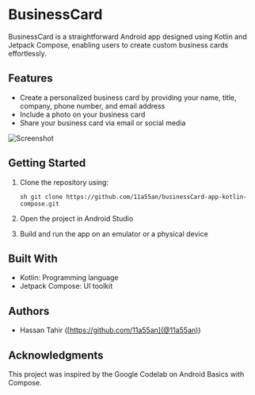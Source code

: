 # BusinessCard

BusinessCard is a straightforward Android app designed using Kotlin and Jetpack Compose, enabling users to create custom business cards effortlessly.

## Features
- Create a personalized business card by providing your name, title, company, phone number, and email address
- Include a photo on your business card
- Share your business card via email or social media

![Screenshot](screenshot.png)

## Getting Started
1. Clone the repository using:
   ```
   sh git clone https://github.com/11a55an/businessCard-app-kotlin-compose.git
   ```
   
2. Open the project in Android Studio
3. Build and run the app on an emulator or a physical device

## Built With
- Kotlin: Programming language
- Jetpack Compose: UI toolkit

## Authors
- Hassan Tahir ([https://github.com/11a55an](@11a55an))

## Acknowledgments
This project was inspired by the Google Codelab on Android Basics with Compose.
